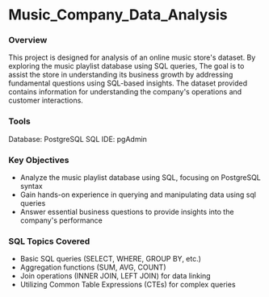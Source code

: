 # Music_Company_Data_Analysis
###  Overview
This project is designed for analysis of an online music store's dataset. By exploring the music playlist database using SQL queries, The goal is to assist the store in understanding its business growth by addressing fundamental questions using SQL-based insights. The dataset provided contains information for understanding the company's operations and customer interactions.

### Tools
 Database: PostgreSQL
 SQL IDE: pgAdmin 

### Key Objectives
- Analyze the music playlist database using SQL, focusing on PostgreSQL syntax
- Gain hands-on experience in querying and manipulating data using sql queries
- Answer essential business questions to provide insights into the company's performance

### SQL Topics Covered
- Basic SQL queries (SELECT, WHERE, GROUP BY, etc.)
- Aggregation functions (SUM, AVG, COUNT)
- Join operations (INNER JOIN, LEFT JOIN) for data linking
- Utilizing Common Table Expressions (CTEs) for complex queries



